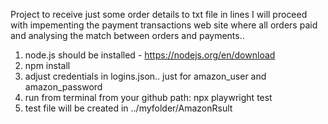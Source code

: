 Project to receive just some order details to txt file in lines
I will proceed with impementing the payment transactions web site where all orders paid and analysing the match between orders and payments..

1. node.js should be installed - https://nodejs.org/en/download
2. npm install
3. adjust credentials in logins.json.. just for amazon_user and amazon_password
4. run from terminal from your github path: npx playwright test
5. test file will be created in ../myfolder/AmazonRsult

